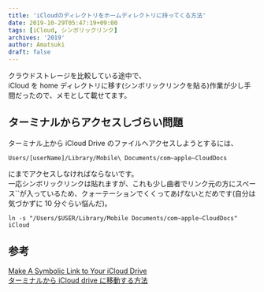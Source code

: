 ```yaml
---
title: 'iCloudのディレクトリをホームディレクトリに持ってくる方法'
date: 2019-10-29T05:47:19+09:00
tags: [iCloud, シンボリックリンク]
archives: '2019'
author: Amatsuki
draft: false
---
```


クラウドストレージを比較している途中で、  
iCloud を home ディレクトリに移す(シンボリックリンクを貼る)作業が少し手間だったので、メモとして載せてます。

## ターミナルからアクセスしづらい問題

ターミナル上から iCloud Drive のファイルへアクセスしようとするには、

```
Users/[userName]/Library/Mobile\ Documents/com~apple~CloudDocs
```

にまでアクセスしなければならないです。  
一応シンボリックリンクは貼れますが、これも少し曲者でリンク元の方にスペース``が入っているため、クォーテーションでくくってあげないとだめです(自分は気づかずに 10 分ぐらい悩んだ)。

```
ln -s "/Users/$USER/Library/Mobile Documents/com~apple~CloudDocs" iCloud
```

## 参考

[Make A Symbolic Link to Your iCloud Drive](https://levlaz.org/make-a-symbolic-link-to-your-icloud-drive/)  
[ターミナルから iCloud drive に移動する方法](https://qiita.com/mom0tomo/items/aba245bcd4ce07e9a48f)
